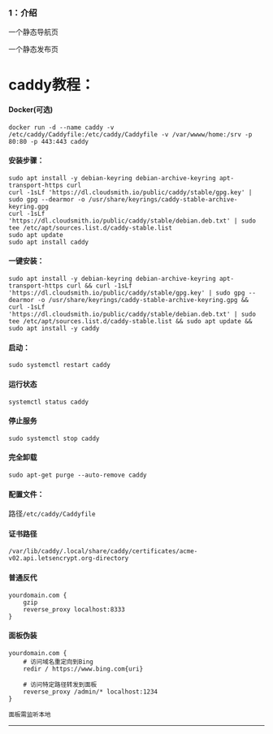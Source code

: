 ### 1：介绍

一个静态导航页

一个静态发布页


# caddy教程：

#### Docker(可选)
```
docker run -d --name caddy -v /etc/caddy/Caddyfile:/etc/caddy/Caddyfile -v /var/wwww/home:/srv -p 80:80 -p 443:443 caddy
```


#### 安装步骤：
```
sudo apt install -y debian-keyring debian-archive-keyring apt-transport-https curl
curl -1sLf 'https://dl.cloudsmith.io/public/caddy/stable/gpg.key' | sudo gpg --dearmor -o /usr/share/keyrings/caddy-stable-archive-keyring.gpg
curl -1sLf 'https://dl.cloudsmith.io/public/caddy/stable/debian.deb.txt' | sudo tee /etc/apt/sources.list.d/caddy-stable.list
sudo apt update
sudo apt install caddy
```




#### 一键安装：
```
sudo apt install -y debian-keyring debian-archive-keyring apt-transport-https curl && curl -1sLf 'https://dl.cloudsmith.io/public/caddy/stable/gpg.key' | sudo gpg --dearmor -o /usr/share/keyrings/caddy-stable-archive-keyring.gpg && curl -1sLf 'https://dl.cloudsmith.io/public/caddy/stable/debian.deb.txt' | sudo tee /etc/apt/sources.list.d/caddy-stable.list && sudo apt update && sudo apt install -y caddy
```

#### 启动：
```
sudo systemctl restart caddy
```

#### 运行状态
```
systemctl status caddy
```

#### 停止服务
```
sudo systemctl stop caddy
```

#### 完全卸载
```
sudo apt-get purge --auto-remove caddy
```

#### 配置文件：

路径`/etc/caddy/Caddyfile`


#### 证书路径
```
/var/lib/caddy/.local/share/caddy/certificates/acme-v02.api.letsencrypt.org-directory
```

#### 普通反代
```
yourdomain.com {
    gzip
    reverse_proxy localhost:8333
}
```

#### 面板伪装
```
yourdomain.com {
    # 访问域名重定向到Bing
    redir / https://www.bing.com{uri}

    # 访问特定路径转发到面板
    reverse_proxy /admin/* localhost:1234
}
```
`面板需监听本地`


---

